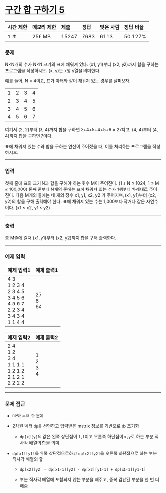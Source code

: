 # [구간 합 구하기 5](https://www.acmicpc.net/problem/11660)

<div align = center>

| 시간 제한 | 메모리 제한 | 제출  | 정답 | 맞은 사람 | 정답 비율 |
| :-------- | :---------- | :---- | :--- | :-------- | :-------- |
| 1 초      | 256 MB      | 15247 | 7683 | 6113      | 50.127%   |

</div>

### 문제

N×N개의 수가 N×N 크기의 표에 채워져 있다. (x1, y1)부터 (x2, y2)까지 합을 구하는 프로그램을 작성하시오. (x, y)는 x행 y열을 의미한다.

예를 들어, N = 4이고, 표가 아래와 같이 채워져 있는 경우를 살펴보자.

<table>
  <tr>
    <td align=center>1</td>
    <td align=center>2</td>
    <td align=center>3</td>
    <td align=center>4</td>
  </tr>
  <tr>
    <td align=center>2</td>
    <td align=center>3</td>
    <td align=center>4</td>
    <td align=center>5</td>
  </tr>
  <tr>
    <td align=center>3</td>
    <td align=center>4</td>
    <td align=center>5</td>
    <td align=center>6</td>
  </tr>
  <tr>
    <td align=center>4</td>
    <td align=center>5</td>
    <td align=center>6</td>
    <td align=center>7</td>
  </tr>
</table>

여기서 (2, 2)부터 (3, 4)까지 합을 구하면 3+4+5+4+5+6 = 27이고, (4, 4)부터 (4, 4)까지 합을 구하면 7이다.

표에 채워져 있는 수와 합을 구하는 연산이 주어졌을 때, 이를 처리하는 프로그램을 작성하시오.

---

### 입력

첫째 줄에 표의 크기 N과 합을 구해야 하는 횟수 M이 주어진다. (1 ≤ N ≤ 1024, 1 ≤ M ≤ 100,000) 둘째 줄부터 N개의 줄에는 표에 채워져 있는 수가 1행부터 차례대로 주어진다. 다음 M개의 줄에는 네 개의 정수 x1, y1, x2, y2 가 주어지며, (x1, y1)부터 (x2, y2)의 합을 구해 출력해야 한다. 표에 채워져 있는 수는 1,000보다 작거나 같은 자연수이다. (x1 ≤ x2, y1 ≤ y2)

---

### 출력

총 M줄에 걸쳐 (x1, y1)부터 (x2, y2)까지 합을 구해 출력한다.

---

### 예제 입력

| 예제 입력1                                                                              | 예제 출력1      |
| :-------------------------------------------------------------------------------------- | :-------------- |
| 4 3<br/>1 2 3 4<br/>2 3 4 5<br/>3 4 5 6<br/>4 5 6 7<br/>2 2 3 4<br/>3 4 3 4<br/>1 1 4 4 | 27<br/>6<br/>64 |

| 예제 입력2                                                          | 예제 출력2          |
| :------------------------------------------------------------------ | :------------------ |
| 2 4<br/>1 2<br/>3 4<br/>1 1 1 1<br/>1 2 1 2<br/>2 1 2 1<br/>2 2 2 2 | 1<br/>2<br/>3<br/>4 |

---

### 문제 접근

  - `DP`와 `누적 합` 문제

  - 2차원 벡터 `dp`를 선언하고 입력받은 matrix 정보를 기반으로 `dp` 초기화

    - `dp[x][y]`의 값은 왼쪽 상단점이 `1,1`이고 오른쪽 하단점이 `x,y`로 하는 부분 직사각 배열의 합을 의미

  - `dp[x1][y1]`을 왼쪽 상단점으로하고 `dp[x2][y2]`을 오른쪽 하단점으로 하는 부분 직사각 배열의 합

    - `dp[x2][y2] - dp[x1-1][y2] - dp[x2][y1-1] + dp[x1-1][y1-1]`

    - 부분 직사각 배열에 포함되지 않는 부분을 빼주고, 중복 감산된 부분을 한 번 더해줌